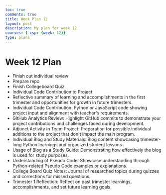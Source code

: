 ```yaml
---
toc: true
comments: true
title: Week Plan 12
layout: post
description: My plan for week 12
courses: { csp: {week: 12}}
type: plans
---
```


# Week 12 Plan
- Finish out individual review
- Prepare repo
- Finish Collegeboard Quiz
- Individual Code Contribution to Project 
- Reflective summary of learning and accomplishments in the first trimester and opportunities for growth in future trimesters.
- Individual Code Contribution: Python or JavaScript code showing project input and alignment with teacher's requirements.
- GitHub Analytics Review: Highlight GitHub commits to demonstrate your project contributions and challenges faced during development.
- Adjunct Activity in Team Project: Preparation for possible individual additions to the project that don't impact the main program.
- Individual Blog and Study Materials: Blog content showcasing trimester-long Python learnings and organized student lessons.
- Usage of Blog as a Study Guide: Demonstrating how effectively the blog is used for study purposes.
- Understanding of Pseudo Code: Showcase understanding through Python-related Pseudo Code examples or explanations.
- College Board Quiz Notes: Journal of researched topics during quizzes and corrections for missed questions.
- Trimester 1 Reflection: Reflect on past trimester learnings, accomplishments, and set future learning goals.

